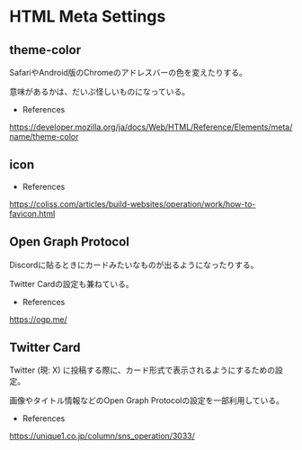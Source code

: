 # HTML Meta Settings

## theme-color

SafariやAndroid版のChromeのアドレスバーの色を変えたりする。

意味があるかは、だいぶ怪しいものになっている。

- References

https://developer.mozilla.org/ja/docs/Web/HTML/Reference/Elements/meta/name/theme-color

## icon

- References

https://coliss.com/articles/build-websites/operation/work/how-to-favicon.html


## Open Graph Protocol

Discordに貼るときにカードみたいなものが出るようになったりする。

Twitter Cardの設定も兼ねている。

- References

https://ogp.me/

## Twitter Card

Twitter (現: X) に投稿する際に、カード形式で表示されるようにするための設定。

画像やタイトル情報などのOpen Graph Protocolの設定を一部利用している。

- References

https://unique1.co.jp/column/sns_operation/3033/
